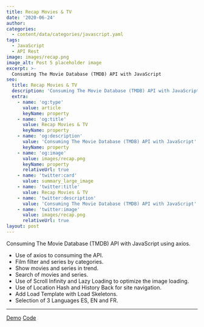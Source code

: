 ```yaml
---
title: Recap Movies & TV
date: '2020-06-24'
author: 
categories:
  - content/data/categories/javascript.yaml
tags:
  - JavaScript
  - API Rest
image: images/recap.png
image_alt: Post 5 placeholder image
excerpt: >-
  Consuming The Movie Database (TMDB) API with JavaScript
seo:
  title: Recap Movies & TV
  description: 'Consuming The Movie Database (TMDB) API with JavaScript'
  extra:
    - name: 'og:type'
      value: article
      keyName: property
    - name: 'og:title'
      value: Recap Movies & TV
      keyName: property
    - name: 'og:description'
      value: 'Consuming The Movie Database (TMDB) API with JavaScript'
      keyName: property
    - name: 'og:image'
      value: images/recap.png
      keyName: property
      relativeUrl: true
    - name: 'twitter:card'
      value: summary_large_image
    - name: 'twitter:title'
      value: Recap Movies & TV
    - name: 'twitter:description'
      value: 'Consuming The Movie Database (TMDB) API with JavaScript'
    - name: 'twitter:image'
      value: images/recap.png
      relativeUrl: true
layout: post
---
```


Consuming The Movie Database (TMDB) API with JavaScript using axios.

- Use of axios to consuming the API.
- Film filter and series by categories.
- Show movies and series in trend.
- Search of movies and series.
- Use of Scroll Infinity and Lazy Loading to optimize the image loading.
- Use of Location Hash and History Back for site navigation.
- Add Load Template with Load Skeletons.
- Selection of 3 Languages ES, EN and FR.

<hr>
<div class="section__actions btn-group">
<a href="https://christopherdavideh.github.io/RecapMovies/" target="_blank" rel="noopener" class="btn btn--purple">Demo</a>
<a href="https://github.com/christopherdavideh/RecapMovies" target="_blank" rel="noopener" class="btn btn--github">Code</a>
</div>